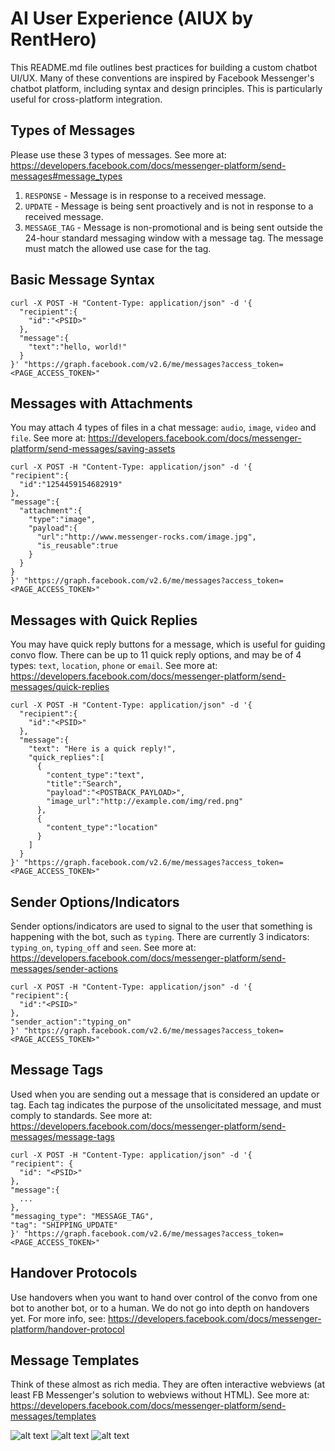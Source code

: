 # AI User Experience (AIUX by RentHero)
This README.md file outlines best practices for building a custom chatbot UI/UX. Many of these conventions are inspired by Facebook Messenger's chatbot platform, including syntax and design principles. This is particularly useful for cross-platform integration.

## Types of Messages
Please use these 3 types of messages. See more at: https://developers.facebook.com/docs/messenger-platform/send-messages#message_types
1. `RESPONSE` - Message is in response to a received message.
2. `UPDATE` - Message is being sent proactively and is not in response to a received message.
3. `MESSAGE_TAG` - Message is non-promotional and is being sent outside the 24-hour standard messaging window with a message tag. The message must match the allowed use case for the tag.

## Basic Message Syntax
```
curl -X POST -H "Content-Type: application/json" -d '{
  "recipient":{
    "id":"<PSID>"
  },
  "message":{
    "text":"hello, world!"
  }
}' "https://graph.facebook.com/v2.6/me/messages?access_token=<PAGE_ACCESS_TOKEN>"
```

## Messages with Attachments
You may attach 4 types of files in a chat message: `audio`, `image`, `video` and `file`. See more at: https://developers.facebook.com/docs/messenger-platform/send-messages/saving-assets
```
curl -X POST -H "Content-Type: application/json" -d '{
"recipient":{
  "id":"1254459154682919"
},
"message":{
  "attachment":{
    "type":"image",
    "payload":{
      "url":"http://www.messenger-rocks.com/image.jpg",
      "is_reusable":true
    }
  }
}
}' "https://graph.facebook.com/v2.6/me/messages?access_token=<PAGE_ACCESS_TOKEN>"
```

## Messages with Quick Replies
You may have quick reply buttons for a message, which is useful for guiding convo flow. There can be up to 11 quick reply options, and may be of 4 types: `text`, `location`, `phone` or `email`. See more at: https://developers.facebook.com/docs/messenger-platform/send-messages/quick-replies
```
curl -X POST -H "Content-Type: application/json" -d '{
  "recipient":{
    "id":"<PSID>"
  },
  "message":{
    "text": "Here is a quick reply!",
    "quick_replies":[
      {
        "content_type":"text",
        "title":"Search",
        "payload":"<POSTBACK_PAYLOAD>",
        "image_url":"http://example.com/img/red.png"
      },
      {
        "content_type":"location"
      }
    ]
  }
}' "https://graph.facebook.com/v2.6/me/messages?access_token=<PAGE_ACCESS_TOKEN>"
```

## Sender Options/Indicators
Sender options/indicators are used to signal to the user that something is happening with the bot, such as `typing`. There are currently 3 indicators: `typing_on`, `typing_off` and `seen`. See more at: https://developers.facebook.com/docs/messenger-platform/send-messages/sender-actions
```
curl -X POST -H "Content-Type: application/json" -d '{
"recipient":{
  "id":"<PSID>"
},
"sender_action":"typing_on"
}' "https://graph.facebook.com/v2.6/me/messages?access_token=<PAGE_ACCESS_TOKEN>"
```

## Message Tags
Used when you are sending out a message that is considered an update or tag. Each tag indicates the purpose of the unsolicitated message, and must comply to standards. See more at: https://developers.facebook.com/docs/messenger-platform/send-messages/message-tags
```
curl -X POST -H "Content-Type: application/json" -d '{
"recipient": {
  "id": "<PSID>"
},
"message":{
  ...
},
"messaging_type": "MESSAGE_TAG",
"tag": "SHIPPING_UPDATE"
}' "https://graph.facebook.com/v2.6/me/messages?access_token=<PAGE_ACCESS_TOKEN>"  
```

## Handover Protocols
Use handovers when you want to hand over control of the convo from one bot to another bot, or to a human. We do not go into depth on handovers yet. For more info, see: https://developers.facebook.com/docs/messenger-platform/handover-protocol

## Message Templates
Think of these almost as rich media. They are often interactive webviews (at least FB Messenger's solution to webviews without HTML). See more at: https://developers.facebook.com/docs/messenger-platform/send-messages/templates

![alt text](https://scontent.fykz1-1.fna.fbcdn.net/v/t39.2365-6/21201919_1215144078631552_6152307842817720320_n.png?_nc_cat=0&oh=e20277a7863b6d9c80c4965070c1c9be&oe=5B96BE6A "Example 1")
![alt text](https://scontent.fykz1-1.fna.fbcdn.net/v/t39.2365-6/22880422_1740199342956641_1916832982102966272_n.png?_nc_cat=0&oh=6a580f8bf3adad4460955a5353c5853e&oe=5B8E0C3C "Example 2")
![alt text](https://scontent.fykz1-1.fna.fbcdn.net/v/t39.2365-6/23666967_188506161716866_2869776016224550912_n.png?_nc_cat=0&oh=621453ea0f342604812b7d0fd084770f&oe=5B80D0E5 "Example 3")
